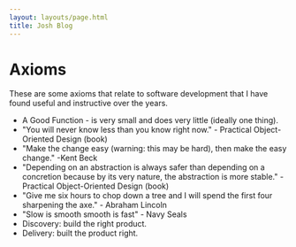 ```yaml
---
layout: layouts/page.html
title: Josh Blog
---
```

# Axioms

These are some axioms that relate to software development that I have found useful and instructive over the years.

* A Good Function - is very small and does very little (ideally one thing).
* "You will never know less than you know right now." - Practical Object-Oriented Design (book)
* "Make the change easy (warning: this may be hard), then make the easy change." -Kent Beck
* "Depending on an abstraction is always safer than depending on a concretion because by its very nature, the abstraction is more stable." - Practical Object-Oriented Design (book)
* "Give me six hours to chop down a tree and I will spend the first four sharpening the axe." - Abraham Lincoln
* "Slow is smooth smooth is fast" - Navy Seals
* Discovery: build the right product.
* Delivery: built the product right.
